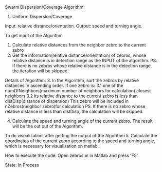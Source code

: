 Swarm Dispersion/Coverage Algorithm:

1. Uniform Dispersion/Coverage

Input: relative distance/orientation.
Output: speed and turning angle.

To get input of the Algorithm
1. Calculate relative distances from the neighbor zebro to the current zebro
2. Get the information(relative distance/orientation) of zebros, whose relative
   distance is in detection range as the INPUT of the algorithm.
PS. If there is no zebros whose relative distance is in the detection range,
   the iteration will be skipped.

Details of Algorithm:
3. In the Algorithm, sort the zebros by relative distances in ascending order.
   If one zebro is: 
   3.1 one of the numOfNeighbors(maximum number of neighbors for calculation) 
   closest neighbors
   3.2 its relative distance to the current zebro is less than 
   distDisp(distance of dispersion)
   This zebro will be included in nZebros(neighbor zebro)for calculation
   PS. If there is no zebro whose relative distance is less than distDisp,
   the calculation will be skipped.

4. Calculate the speed and turning angle of the current zebro. The result 
   will be the out put of the Algorithm.

To do visualization, after getting the output of the Algorithm
5. Calculate the coordinates of the current zebro according to the speed and
   turning angle, which is necessary for visualization on matlab. 

How to execute the code:
Open zebros.m in Matlab and press 'F5'.

State:
In Process

